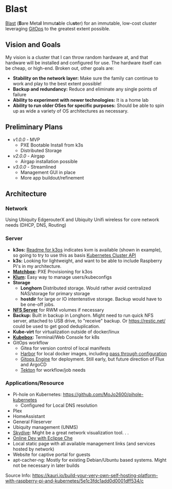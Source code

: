 # Blast

[Blast](https://acronymify.com/BLAST?q=bare+metal+immutable+cluster) (**B**are Meta**l** Immut**a**ble clu**st**er) for an immutable, low-cost cluster leveraging [GitOps](https://www.weave.works/technologies/gitops/) to the greatest extent possible.

## Vision and Goals

My vision is a cluster that I can throw random hardware at, and that hardware will be installed and 
configured for use.  The hardware itself can be cheap, or high-end.  Broken out, other goals are:

- **Stability on the network layer:**  Make sure the family can continue to work and play to the best extent possible!  
- **Backup and redundancy:**  Reduce and eliminate any single points of failure
- **Ability to experiment with newer technologies:**  It is a home lab
- **Ability to run older OSes for specific purposes:**  Should be able to spin up as wide a variety of OS architectures as necessary.

## Preliminary Plans

- *v1.0.0* - MVP
  - PXE Bootable Install from k3s
  - Distributed Storage
- *v2.0.0* - Airgap
  - Airgap installation possible
- *v3.0.0* - Streamlined
  - Management GUI in place
  - More app buildout/refinement


## Architecture

### Network

Using Ubiquity EdgerouterX and Ubiquity Unifi wireless for core network needs (DHCP, DNS, Routing)

### Server

- **k3os:**  [Readme for k3os](https://github.com/rancher/k3os#sample-configyaml) indicates kvm is available (shown in example), so going to try to use this as basis 
[Kubernetes Cluster API](https://github.com/kubernetes-sigs/cluster-api)
- **k3s:**  Looking for lightweight, and want to be able to include Raspberry Pi's in my architecture. 
- **[Matchbox](https://github.com/poseidon/matchbox):** PXE Provisioning for k3os 
- **[Klum](https://github.com/ibuildthecloud/klum):**  Easy way to manage users/kubeconfigs
- **Storage**
  - **Longhorn** Distributed storage.  Would rather avoid centralized NAS/storage for primary storage
  - **hostdir** for large or IO intentenstive storage.  Backup would have to be one-off jobs.
- **[NFS Server](https://estl.tech/multi-writer-file-storage-on-gke-6d044ec96a46)** for RWM volumes if necessary
- **Backup:** Built in backup in Longhorn.   Might need to run quick NFS server, attached to USB drive, to "receive" backup. Or <https://restic.net/> could be used to get good deduplication. 
- **Kube-virt** for virtualization outside of docker/linux
- **[Kubebox](https://github.com/astefanutti/kubebox):**  Terminal/Web Console for k8s
- GitOps workflow
  - Gitea for version control of local manifests
  - [Harbor](https://github.com/goharbor/harbor) for local docker images, including [pass through configuration](https://github.com/goharbor/harbor/blob/master/contrib/Configure_mirror.md)
  - [Gitops Engine](https://github.com/argoproj/gitops-engine) for deployment.  Still early, but future direction of Flux and ArgoCD
  - [Tekton](https://github.com/tektoncd/pipeline) for workflow/job needs

### Applications/Resource
- Pi-hole on Kubernetes: https://github.com/MoJo2600/pihole-kubernetes
  - Configured for Local DNS resolution
- Plex
- HomeAssistant
- General Fileserver 
- Ubiquity management (UNMS)
- [Skydive](https://github.com/skydive-project/skydive): Might be a great network visualization tool. . . 
- [Online Dev with Eclipse Che](https://www.eclipse.org/che/docs/che-7/introduction-to-eclipse-che/)
- Local static page with all available management links (and services hosted by network)
- Website for captive portal for guests
- apt-cacher-ng: Mostly for existing Debian/Ubuntu based systems.  Might not be necessary in later builds


Source Info:
https://kauri.io/build-your-very-own-self-hosting-platform-with-raspberry-pi-and-kubernetes/5e1c3fdc1add0d0001dff534/c

